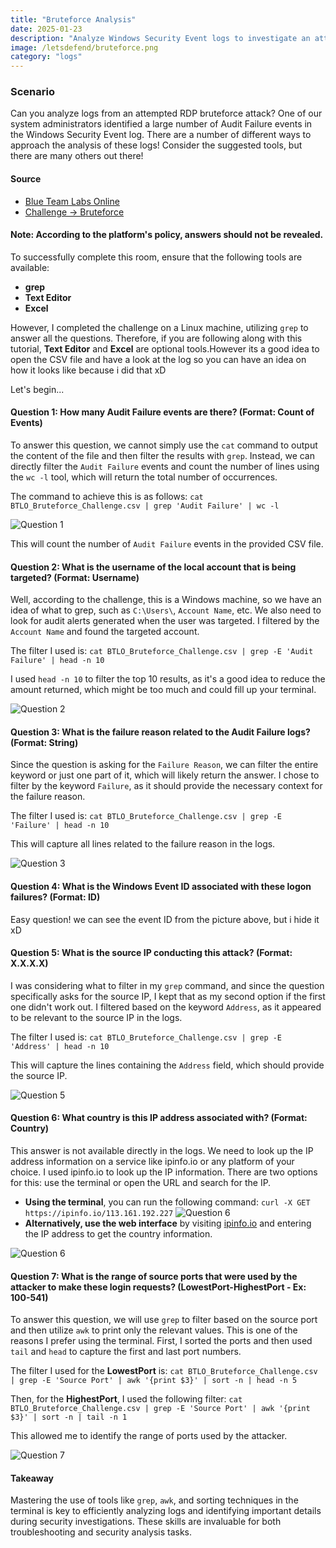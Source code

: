 ```yaml
---
title: "Bruteforce Analysis"
date: 2025-01-23
description: "Analyze Windows Security Event logs to investigate an attempted RDP bruteforce attack."
image: /letsdefend/bruteforce.png
category: "logs"
---
```


### Scenario
Can you analyze logs from an attempted RDP bruteforce attack?
One of our system administrators identified a large number of Audit Failure events in the Windows Security Event log.
There are a number of different ways to approach the analysis of these logs! Consider the suggested tools, but there are many others out there!
#### Source 
- [Blue Team Labs Online](https://blueteamlabs.online/)
- [Challenge -> Bruteforce](https://blueteamlabs.online/home/challenge/bruteforce-16629bf9a2)

#### Note: According to the platform's policy, answers should not be revealed. 

To successfully complete this room, ensure that the following tools are available:
- **grep**
- **Text Editor**
- **Excel**

However, I completed the challenge on a Linux machine, utilizing `grep` to answer all the questions. Therefore, if you are following along with this tutorial, **Text Editor** and **Excel** are optional tools.However its a good idea to open the CSV file and have a look at the log so you can have an idea on how it looks like because i did that xD

Let's begin...

#### Question 1: How many Audit Failure events are there? (Format: Count of Events)

To answer this question, we cannot simply use the `cat` command to output the content of the file and then filter the results with `grep`. Instead, we can directly filter the `Audit Failure` events and count the number of lines using the `wc -l` tool, which will return the total number of occurrences.

The command to achieve this is as follows: `cat BTLO_Bruteforce_Challenge.csv | grep 'Audit Failure' | wc -l`

![Question 1](/blog-images/BTLO/bruteforce/q1.PNG)

This will count the number of `Audit Failure` events in the provided CSV file.

#### Question 2: What is the username of the local account that is being targeted? (Format: Username)

Well, according to the challenge, this is a Windows machine, so we have an idea of what to grep, such as `C:\Users\`, `Account Name`, etc. We also need to look for audit alerts generated when the user was targeted. I filtered by the `Account Name` and found the targeted account.

The filter I used is:
`cat BTLO_Bruteforce_Challenge.csv | grep -E 'Audit Failure' | head -n 10`

I used `head -n 10` to filter the top 10 results, as it's a good idea to reduce the amount returned, which might be too much and could fill up your terminal.

![Question 2](/blog-images/BTLO/bruteforce/q2.PNG)

#### Question 3: What is the failure reason related to the Audit Failure logs? (Format: String)

Since the question is asking for the `Failure Reason`, we can filter the entire keyword or just one part of it, which will likely return the answer. I chose to filter by the keyword `Failure`, as it should provide the necessary context for the failure reason.

The filter I used is:
`cat BTLO_Bruteforce_Challenge.csv | grep -E 'Failure' | head -n 10`

This will capture all lines related to the failure reason in the logs.

![Question 3](/blog-images/BTLO/bruteforce/q3.PNG)

#### Question 4: What is the Windows Event ID associated with these logon failures? (Format: ID)
Easy question! we can see the event ID from the picture above, but i hide it xD

#### Question 5: What is the source IP conducting this attack? (Format: X.X.X.X)

I was considering what to filter in my `grep` command, and since the question specifically asks for the source IP, I kept that as my second option if the first one didn't work out. I filtered based on the keyword `Address`, as it appeared to be relevant to the source IP in the logs.

The filter I used is:
`cat BTLO_Bruteforce_Challenge.csv | grep -E 'Address' | head -n 10`

This will capture the lines containing the `Address` field, which should provide the source IP.

![Question 5](/blog-images/BTLO/bruteforce/q3.PNG)

#### Question 6: What country is this IP address associated with? (Format: Country)

This answer is not available directly in the logs. We need to look up the IP address information on a service like ipinfo.io or any platform of your choice. I used ipinfo.io to look up the IP information. There are two options for this: use the terminal or open the URL and search for the IP.

- **Using the terminal**, you can run the following command: `curl -X GET https://ipinfo.io/113.161.192.227`
![Question 6](/blog-images/BTLO/bruteforce/q6.PNG)
- **Alternatively, use the web interface** by visiting [ipinfo.io](https://ipinfo.io/) and entering the IP address to get the country information.

![Question 6](/blog-images/BTLO/bruteforce/q6-also.PNG)

#### Question 7: What is the range of source ports that were used by the attacker to make these login requests? (LowestPort-HighestPort - Ex: 100-541)

To answer this question, we will use `grep` to filter based on the source port and then utilize `awk` to print only the relevant values. This is one of the reasons I prefer using the terminal. First, I sorted the ports and then used `tail` and `head` to capture the first and last port numbers.

The filter I used for the **LowestPort** is: `cat BTLO_Bruteforce_Challenge.csv | grep -E 'Source Port' | awk '{print $3}' | sort -n | head -n 5`

Then, for the **HighestPort**, I used the following filter: `cat BTLO_Bruteforce_Challenge.csv | grep -E 'Source Port' | awk '{print $3}' | sort -n | tail -n 1`

This allowed me to identify the range of ports used by the attacker.

![Question 7](/blog-images/BTLO/bruteforce/q7.PNG)

#### Takeaway

Mastering the use of tools like `grep`, `awk`, and sorting techniques in the terminal is key to efficiently analyzing logs and identifying important details during security investigations. These skills are invaluable for both troubleshooting and security analysis tasks.
